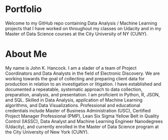 # Portfolio
Welcome to my GitHub repo containing Data Analysis / Machine Learning projects that I have worked on throughout my classes on Udacity and in my Master of Data Science courses at the City University of NY (CUNY). 

# About Me
My name is John K. Hancock.  I am a slader of a team of Project Coordinators and Data Analysts in the field of Electronic Discovery.  We are working towards the goal of collecting and preparing client data for production in relation to an investigation or litigation. I have established and documented a repeatable, systematic approach to data collection, preparation, analysis, and presentation. I am proficient in Python, R, JSON, and SQL. Skilled in Data Analysis, application of Machine Learning algorithms, and Data Visualizations. Professional and educational credentials include Master of Business Administration (USC), Certified Project Manager Professional (PMP), Lean Six Sigma Yellow Belt in Quality Control (IASSC), Data Analyst and Machine Learning Engineer Nanodegrees (Udacity), and currently enrolled in the Master of Data Science program at the City University of New York (CUNY).
